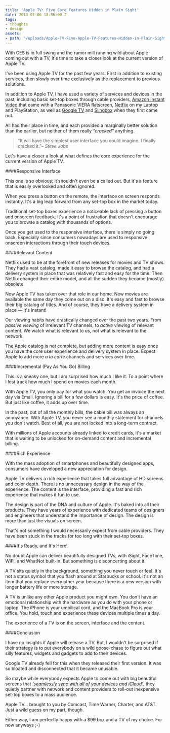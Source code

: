 ```yaml
---
title: 'Apple TV: Five Core Features Hidden in Plain Sight'
date: 2013-01-06 18:56:00 Z
tags:
- thoughts
- design
assets:
- path: "/uploads/Apple-TV-Five-Apple-TV-Features-Hidden-in-Plain-Sight.jpg"
---
```


With CES is in full swing and the rumor mill running wild about Apple coming out with a TV, it's time to take a closer look at the current version of Apple TV.

I've been using Apple TV for the past few years. First in addition to existing services, then slowly over time exclusively as the replacement to previous solutions.

In addition to Apple TV, I have used a variety of services and devices in the past, including basic set-top boxes through cable providers, [Amazon Instant Video](http://www.amazon.com/Instant-Video/b?ie=UTF8&node=2858778011 "Amazon Instant Video") that came with a Panasonic VIERA flatscreen, <a href="http://netflix.com/" title="Netflix - Watch TV Shows Online, Watch Movies Online">Netflix</a> on my Laptop and PlayStation, as well as <a href="http://www.google.com/tv/" title="Google TV">Google TV</a> and <a href="http://www.slingbox.com/" title="Slingbox">Slingbox</a> when they first came out.

All had their place in time, and each provided a marginally better solution than the earlier, but neither of them really <em>“cracked”</em> anything.

> “It will have the simplest user interface you could imagine. I finally cracked it.”*– Steve Jobs*

Let's have a closer a look at what defines the core experience for the current version of Apple TV.

####Responsive Interface

This one is so obvious; it shouldn't even be a called out. But it's a feature that is easily overlooked and often ignored.

When you press a button on the remote, the interface on screen responds instantly. It's a big leap forward from any set-top box in the market today.

Traditional set-top boxes experience a noticeable lack of pressing a button and onscreen feedback. It's a point of frustration that doesn't encourage you to browse a catalog with thousands of options.

Once you get used to the responsive interface, there is simply no going back. Especially since consumers nowadays are used to responsive onscreen interactions through their touch devices.

####Relevant Content

Netflix used to be at the forefront of new releases for movies and TV shows. They had a vast catalog, made it easy to browse the catalog, and had a delivery system in place that was relatively fast and easy for the time. Then Netflix changed their entire model, and all the sudden they became (mostly) obsolete.

Now Apple TV has taken over that role in our home. New movies are available the same day they come out on a disc. It's easy and fast to browse their big catalog of titles. And of course, they have a delivery system in place — it's instant!

Our viewing habits have drastically changed over the past two years. From <em>passive viewing</em> of irrelevant TV channels, to <em>active viewing</em> of relevant content. We watch what is relevant to us, not what is relevant to the network.

The Apple catalog is not complete, but adding more content is easy once you have the core user experience and delivery system in place. Expect Apple to add more <em>a la carte</em> channels and services over time.

####Incremental (Pay As You Go) Billing

This is a sneaky one, but I am surprised how much I like it. To a point where I lost track how much I spend on movies each month.

With Apple TV, you only pay for what you watch. You get an invoice the next day via Email. Ignoring a bill for a few dollars is easy. It's the price of coffee. But just like coffee, it adds up over time.

In the past, out of all the monthly bills, the cable bill was always an annoyance. With Apple TV, you never see a monthly statement for channels you don't watch. Best of all, you are not locked into a long-term contract.

With millions of Apple accounts already linked to credit cards, it's a market that is waiting to be unlocked for on-demand content and incremental billing.

####Rich Experience

With the mass adoption of smartphones and beautifully designed apps, consumers have developed a new appreciation for design.

Apple TV delivers a rich experience that takes full advantage of HD screens and color depth. There is no unnecessary design in the way of the experience. The content is the interface, providing a fast and rich experience that makes it fun to use.

The design is part of the DNA and culture of Apple. It's baked into all their products. They have years of experience with dedicated teams of designers and engineers that understand the importance of design. The design is more than just the visuals on screen.

That's not something I would necessarily expect from cable providers. They have been stuck in the tracks for too long with their set-top boxes.

####It's Ready, and It's Here!

No doubt Apple can deliver beautifully designed TVs, with iSight, FaceTime, WiFi, and WhatNot built-in. But something is disconcerting about it.

A TV sits quietly in the background, something you never touch or feel. It's not a status symbol that you flash around at Starbucks or school. It's not an item that you replace every other year because there is a new version with longer battery life or more storage.

A TV is unlike any other Apple product you might own. You don't have an emotional relationship with the hardware as you do with your phone or laptop. The iPhone is your umbilical cord, and the MacBook Pro is your office. You hold, touch and experience these devices multiple times a day.

The experience of a TV is on the screen, interface and the content.

####Conclusion

I have no insights if Apple will release a TV. But, I wouldn't be surprised if their strategy is to put everybody on a wild goose-chase to figure out what silly features, widgets and gadgets to add to their devices.

Google TV already fell for this when they released their first version. It was so bloated and disconnected that it became unusable.

So maybe while everybody expects Apple to come out with big beautiful screens that <em><a href="http://www.forbes.com/sites/briancaulfield/2011/10/21/steve-jobs-on-tv-i-finally-cracked-it/" title="Steve Jobs On TV: 'I Finally Cracked It'">‘seamlessly sync with all of your devices and iCloud’</a></em>, they quietly partner with network and content providers to roll-out inexpensive set-top boxes to a mass audience.

Apple TV… brought to you by Comcast, Time Warner, Charter, and AT&T. Just a wild guess on my part, though.

Either way, I am perfectly happy with a $99 box and a TV of my choice. For now anyways ;-)
